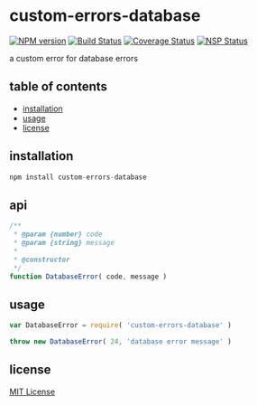# custom-errors-database
[![NPM version][npm-image]][npm-url] [![Build Status][travis-image]][travis-url] [![Coverage Status][coveralls-image]][coveralls-url] [![NSP Status][nsp-image]][nsp-url]

a custom error for database errors

## table of contents
* [installation](#installation)
* [usage](#usage)
* [license](#license)

## installation
```javascript
npm install custom-errors-database
```

## api
```javascript
/**
 * @param {number} code
 * @param {string} message
 *
 * @constructor
 */
function DatabaseError( code, message )
```

## usage
```javascript
var DatabaseError = require( 'custom-errors-database' )

throw new DatabaseError( 24, 'database error message' )
```

## license
[MIT License][mit-license]

[coveralls-image]: https://coveralls.io/repos/github/custom-errors/database/badge.svg?branch=master
[coveralls-url]: https://coveralls.io/github/custom-errors/database?branch=master
[mit-license]: https://raw.githubusercontent.com/custom-errors/database/master/license.txt
[npm-image]: https://img.shields.io/npm/v/custom-errors-database.svg
[npm-url]: https://www.npmjs.com/package/custom-errors-database
[nsp-image]: https://nodesecurity.io/orgs/custom-errors/projects/82286fe3-1e4b-4cfb-ada3-1aa2d255c3f4/badge
[nsp-url]: https://nodesecurity.io/orgs/custom-errors/projects/82286fe3-1e4b-4cfb-ada3-1aa2d255c3f4
[travis-image]: https://travis-ci.org/custom-errors/database.svg?branch=master
[travis-url]: https://travis-ci.org/custom-errors/database
